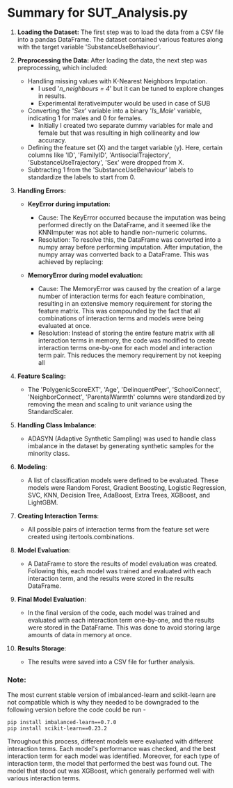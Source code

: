 # Summary for SUT_Analysis.py

1. **Loading the Dataset:** The first step was to load the data from a CSV file into a pandas DataFrame. The dataset contained various features along with the target variable 'SubstanceUseBehaviour'.

2. **Preprocessing the Data:** After loading the data, the next step was preprocessing, which included:
    - Handling missing values with K-Nearest Neighbors Imputation.
    	- I used '_n_neighbours = 4_' but it can be tuned to explore changes in results.
    	- Experimental iterativeimputer would be used in case of SUB
    - Converting the '_Sex_' variable into a binary '_Is_Male_' variable, indicating 1 for males and 0 for females.
    	- Initially I created two separate dummy variables for male and female but that was resulting in high collinearity and low accuracy.
    - Defining the feature set (X) and the target variable (y). Here, certain columns like 'ID', 'FamilyID', 'AntisocialTrajectory', 'SubstanceUseTrajectory', 'Sex' were dropped from X.
    - Subtracting 1 from the 'SubstanceUseBehaviour' labels to standardize the labels to start from 0.

3. **Handling Errors:**
	- **KeyError during imputation:**
		- Cause: The KeyError occurred because the imputation was being performed directly on the DataFrame, and it seemed like the KNNImputer was not able to handle non-numeric columns.
		- Resolution: To resolve this, the DataFrame was converted into a numpy array before performing imputation. After imputation, the numpy array was converted back to a DataFrame. This was achieved by replacing:

	- **MemoryError during model evaluation:**
		- Cause: The MemoryError was caused by the creation of a large number of interaction terms for each feature combination, resulting in an extensive memory requirement for storing the feature matrix. This was compounded by the fact that all combinations of interaction terms and models were being evaluated at once.
		- Resolution: Instead of storing the entire feature matrix with all interaction terms in memory, the code was modified to create interaction terms one-by-one for each model and interaction term pair. This reduces the memory requirement by not keeping all

4. **Feature Scaling:** 
    - The 'PolygenicScoreEXT', 'Age', 'DelinquentPeer', 'SchoolConnect', 'NeighborConnect', 'ParentalWarmth' columns were standardized by removing the mean and scaling to unit variance using the StandardScaler.

5. **Handling Class Imbalance**:
   	- ADASYN (Adaptive Synthetic Sampling) was used to handle class imbalance in the dataset by generating synthetic samples for the minority class.

6. **Modeling**:
   	- A list of classification models were defined to be evaluated. These models were Random Forest, Gradient Boosting, Logistic Regression, SVC, KNN, Decision Tree, AdaBoost, Extra Trees, XGBoost, and LightGBM.

7. **Creating Interaction Terms**:
   	- All possible pairs of interaction terms from the feature set were created using itertools.combinations.

8. **Model Evaluation**:
    - A DataFrame to store the results of model evaluation was created. Following this, each model was trained and evaluated with each interaction term, and the results were stored in the results DataFrame.

9. **Final Model Evaluation**:
    - In the final version of the code, each model was trained and evaluated with each interaction term one-by-one, and the results were stored in the DataFrame. This was done to avoid storing large amounts of data in memory at once.

10. **Results Storage**:
    - The results were saved into a CSV file for further analysis.

### **Note:**
The most current stable version of imbalanced-learn and scikit-learn are not compatible which is why they needed to be downgraded to the following version before the code could be run - 
```
pip install imbalanced-learn==0.7.0
pip install scikit-learn==0.23.2
```

Throughout this process, different models were evaluated with different interaction terms. Each model's performance was checked, and the best interaction term for each model was identified. Moreover, for each type of interaction term, the model that performed the best was found out. The model that stood out was XGBoost, which generally performed well with various interaction terms.
